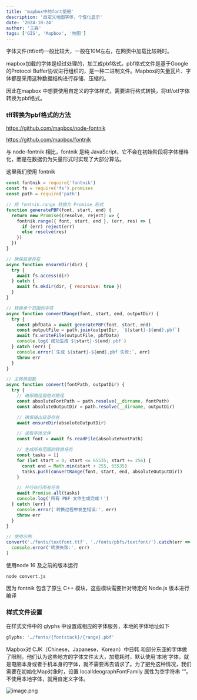 ```yaml
---
title: 'mapbox中的font使用'
description: '自定义地图字体，个性化显示'
date: '2024-10-24'
author: '王森'
tags: ['GIS', 'Mapbox', '地图']
---
```


字体文件(ttf/otf)一般比较大，一般在10M左右，在网页中加载比较耗时。

mapbox加载的字体是经过处理的，加工成pbf格式。pbf格式文件是基于Google的Protocol Buffer协议进行组织的，是一种二进制文件。Mapbox的矢量瓦片、字体都是采用这种数据结构进行存储、压缩的。

因此在mapbox 中想要使用自定义的字体样式，需要进行格式转换，将ttf/otf字体转换为pbf格式。

### tff转换为pbf格式的方法

https://github.com/mapbox/node-fontnik

https://github.com/mapbox/fontnik

与 node-fontnik 相比，fontnik 是纯 JavaScript，它不会在初始阶段将字体栅格化，而是在数据仍为矢量形式时实现了大部分算法。

这里我们使用 fontnik

```jsx
const fontnik = require('fontnik')
const fs = require('fs').promises
const path = require('path')

// 将 fontnik.range 转换为 Promise 形式
function generatePBF(font, start, end) {
  return new Promise((resolve, reject) => {
    fontnik.range({ font, start, end }, (err, res) => {
      if (err) reject(err)
      else resolve(res)
    })
  })
}

// 确保目录存在
async function ensureDir(dir) {
  try {
    await fs.access(dir)
  } catch {
    await fs.mkdir(dir, { recursive: true })
  }
}

// 转换单个范围的字符
async function convertRange(font, start, end, outputDir) {
  try {
    const pbfData = await generatePBF(font, start, end)
    const outputFile = path.join(outputDir, `${start}-${end}.pbf`)
    await fs.writeFile(outputFile, pbfData)
    console.log(`成功生成 ${start}-${end}.pbf`)
  } catch (err) {
    console.error(`生成 ${start}-${end}.pbf 失败:`, err)
    throw err
  }
}

// 主转换函数
async function convert(fontPath, outputDir) {
  try {
    // 确保路径是绝对路径
    const absoluteFontPath = path.resolve(__dirname, fontPath)
    const absoluteOutputDir = path.resolve(__dirname, outputDir)

    // 确保输出目录存在
    await ensureDir(absoluteOutputDir)

    // 读取字体文件
    const font = await fs.readFile(absoluteFontPath)

    // 生成所有范围的转换任务
    const tasks = []
    for (let start = 0; start <= 65535; start += 256) {
      const end = Math.min(start + 255, 65535)
      tasks.push(convertRange(font, start, end, absoluteOutputDir))
    }

    // 并行执行所有任务
    await Promise.all(tasks)
    console.log('所有 PBF 文件生成完成！')
  } catch (err) {
    console.error('转换过程中发生错误:', err)
    throw err
  }
}

// 使用示例
convert('./fonts/textfont.ttf', './fonts/pbfs/textfont/').catch(err =>
  console.error('转换失败:', err)
)
```

使用node 16 及之前的版本运行

```
node convert.js
```

因为 fontnik 包含了原生 C++ 模块，这些模块需要针对特定的 Node.js 版本进行编译

### 样式文件设置

在样式文件中的 glyphs 中设置成相应的字体服务，本地的字体地址如下

```jsx
glyphs: '…/fonts/{fontstack}/{range}.pbf'
```

Mapbox对 CJK（Chinese，Japanese，Korean）中日韩 和部分东亚的字体做了限制。他们认为这些地方的字体文件太大，加载耗时，默认使用’本地‘字体。就是电脑本身或者手机本身的字体，就不需要再去请求了。为了避免这种情况，我们需要在初始化Map对象时，设置 localIdeographFontFamily 属性为空字符串 “”。不使用本地字体，就用自定义字体。

![image.png](attachment:e159256d-04b9-47e4-b38b-5fa921e48768:image.png)

###
